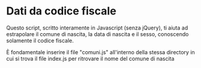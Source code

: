 # Dati da codice fiscale
Questo script, scritto interamente in Javascript (senza jQuery), ti aiuta ad estrapolare il comune di nascita, la data di nascita e il sesso, conoscendo solamente il codice fiscale. 

È fondamentale inserire il file "comuni.js" all'interno della stessa directory in cui si trova il file index.js per ritrovare il nome del comune di nascita
